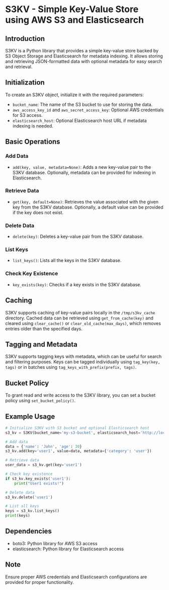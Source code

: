 # S3KV - Simple Key-Value Store using AWS S3 and Elasticsearch

## Introduction
S3KV is a Python library that provides a simple key-value store backed by S3 Object Storage and Elasticsearch for metadata indexing. It allows storing and retrieving JSON-formatted data with optional metadata for easy search and retrieval.

## Initialization
To create an S3KV object, initialize it with the required parameters:
- `bucket_name`: The name of the S3 bucket to use for storing the data.
- `aws_access_key_id` and `aws_secret_access_key`: Optional AWS credentials for S3 access.
- `elasticsearch_host`: Optional Elasticsearch host URL if metadata indexing is needed.

## Basic Operations
### Add Data
- `add(key, value, metadata=None)`: Adds a new key-value pair to the S3KV database. Optionally, metadata can be provided for indexing in Elasticsearch.

### Retrieve Data
- `get(key, default=None)`: Retrieves the value associated with the given key from the S3KV database. Optionally, a default value can be provided if the key does not exist.

### Delete Data
- `delete(key)`: Deletes a key-value pair from the S3KV database.

### List Keys
- `list_keys()`: Lists all the keys in the S3KV database.

### Check Key Existence
- `key_exists(key)`: Checks if a key exists in the S3KV database.

## Caching
S3KV supports caching of key-value pairs locally in the `/tmp/s3kv_cache` directory. Cached data can be retrieved using `get_from_cache(key)` and cleared using `clear_cache()` or `clear_old_cache(max_days)`, which removes entries older than the specified days.

## Tagging and Metadata
S3KV supports tagging keys with metadata, which can be useful for search and filtering purposes. Keys can be tagged individually using `tag_key(key, tags)` or in batches using `tag_keys_with_prefix(prefix, tags)`.

## Bucket Policy
To grant read and write access to the S3KV library, you can set a bucket policy using `set_bucket_policy()`.

## Example Usage
```python
# Initialize S3KV with S3 bucket and optional Elasticsearch host
s3_kv = S3KV(bucket_name='my-s3-bucket', elasticsearch_host='http://localhost:9200')

# Add data
data = {'name': 'John', 'age': 30}
s3_kv.add(key='user1', value=data, metadata={'category': 'user'})

# Retrieve data
user_data = s3_kv.get(key='user1')

# Check key existence
if s3_kv.key_exists('user1'):
    print("User1 exists!")

# Delete data
s3_kv.delete('user1')

# List all keys
keys = s3_kv.list_keys()
print(keys)
```

## Dependencies
- boto3: Python library for AWS S3 access
- elasticsearch: Python library for Elasticsearch access

## Note
Ensure proper AWS credentials and Elasticsearch configurations are provided for proper functionality.

